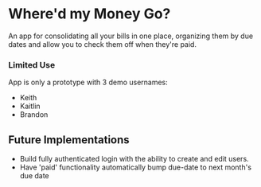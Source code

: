 # Where'd my Money Go?

An app for consolidating all your bills in one place, organizing them by due dates and allow you to check them off when they're paid.

### Limited Use

App is only a prototype with 3 demo usernames:
- Keith
- Kaitlin
- Brandon

## Future Implementations

- Build fully authenticated login with the ability to create and edit users.
- Have 'paid' functionality automatically bump due-date to next month's due date


